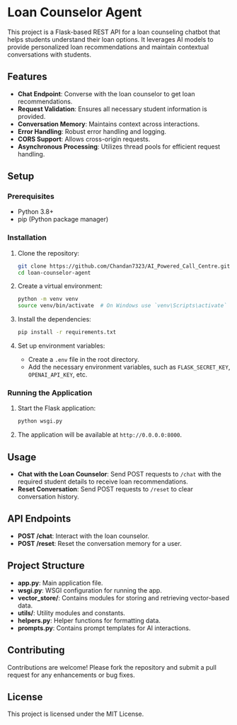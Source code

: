 # Loan Counselor Agent

This project is a Flask-based REST API for a loan counseling chatbot that helps students understand their loan options. It leverages AI models to provide personalized loan recommendations and maintain contextual conversations with students.

## Features

- **Chat Endpoint**: Converse with the loan counselor to get loan recommendations.
- **Request Validation**: Ensures all necessary student information is provided.
- **Conversation Memory**: Maintains context across interactions.
- **Error Handling**: Robust error handling and logging.
- **CORS Support**: Allows cross-origin requests.
- **Asynchronous Processing**: Utilizes thread pools for efficient request handling.

## Setup

### Prerequisites

- Python 3.8+
- pip (Python package manager)

### Installation

1. Clone the repository:
   ```bash
   git clone https://github.com/Chandan7323/AI_Powered_Call_Centre.git
   cd loan-counselor-agent
   ```

2. Create a virtual environment:
   ```bash
   python -m venv venv
   source venv/bin/activate  # On Windows use `venv\Scripts\activate`
   ```

3. Install the dependencies:
   ```bash
   pip install -r requirements.txt
   ```

4. Set up environment variables:
   - Create a `.env` file in the root directory.
   - Add the necessary environment variables, such as `FLASK_SECRET_KEY`, `OPENAI_API_KEY`, etc.

### Running the Application

1. Start the Flask application:
   ```bash
   python wsgi.py
   ```

2. The application will be available at `http://0.0.0.0:8000`.

## Usage

- **Chat with the Loan Counselor**: Send POST requests to `/chat` with the required student details to receive loan recommendations.
- **Reset Conversation**: Send POST requests to `/reset` to clear conversation history.

## API Endpoints

- **POST /chat**: Interact with the loan counselor.
- **POST /reset**: Reset the conversation memory for a user.

## Project Structure

- **app.py**: Main application file.
- **wsgi.py**: WSGI configuration for running the app.
- **vector_store/**: Contains modules for storing and retrieving vector-based data.
- **utils/**: Utility modules and constants.
- **helpers.py**: Helper functions for formatting data.
- **prompts.py**: Contains prompt templates for AI interactions.

## Contributing

Contributions are welcome! Please fork the repository and submit a pull request for any enhancements or bug fixes.

## License

This project is licensed under the MIT License.